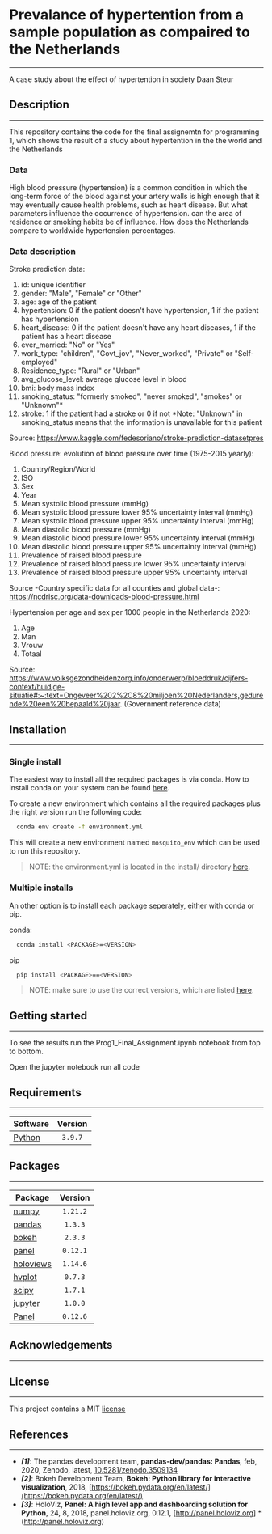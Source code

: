 # Prevalance of hypertention from a sample population as compaired to the Netherlands
* * *
A case study about the effect of hypertention in society Daan Steur

## Description
* * *
This repository contains the code for the final assignemtn for programming 1, which shows the result of a study about hypertention in the the world and the Netherlands

### Data
High blood pressure (hypertension) is a common condition in which the long-term force of the blood against your artery walls is high enough that it may eventually cause health problems, such as heart disease. But what parameters influence the occurrence of hypertension. can the area of residence or smoking habits be of influence. How does the Netherlands compare to worldwide hypertension percentages. 


### Data description


Stroke prediction data:
1) id: unique identifier
2) gender: "Male", "Female" or "Other"
3) age: age of the patient
4) hypertension: 0 if the patient doesn't have hypertension, 1 if the patient has hypertension
5) heart_disease: 0 if the patient doesn't have any heart diseases, 1 if the patient has a heart disease
6) ever_married: "No" or "Yes"
7) work_type: "children", "Govt_jov", "Never_worked", "Private" or "Self-employed"
8) Residence_type: "Rural" or "Urban"
9) avg_glucose_level: average glucose level in blood
10) bmi: body mass index
11) smoking_status: "formerly smoked", "never smoked", "smokes" or "Unknown"*
12) stroke: 1 if the patient had a stroke or 0 if not
*Note: "Unknown" in smoking_status means that the information is unavailable for this patient

Source: https://www.kaggle.com/fedesoriano/stroke-prediction-datasetpres

Blood pressure: evolution of blood pressure over time (1975-2015 yearly):
1) Country/Region/World
2) ISO
3) Sex
4) Year
5) Mean systolic blood pressure (mmHg)
6) Mean systolic blood pressure lower 95% uncertainty interval (mmHg)
7) Mean systolic blood pressure upper 95% uncertainty interval (mmHg)
8) Mean diastolic blood pressure (mmHg)
9) Mean diastolic blood pressure lower 95% uncertainty interval (mmHg)
10) Mean diastolic blood pressure upper 95% uncertainty interval (mmHg)
11) Prevalence of raised blood pressure
12) Prevalence of raised blood pressure lower 95% uncertainty interval
13) Prevalence of raised blood pressure upper 95% uncertainty interval

Source -Country specific data for all counties and global data-: https://ncdrisc.org/data-downloads-blood-pressure.html

Hypertension per age and sex per 1000 people in the Netherlands 2020:
1) Age
2) Man
3) Vrouw
4) Totaal

Source: https://www.volksgezondheidenzorg.info/onderwerp/bloeddruk/cijfers-context/huidige-situatie#:~:text=Ongeveer%202%2C8%20miljoen%20Nederlanders,gedurende%20een%20bepaald%20jaar. (Government reference data)


## Installation
* * *

### Single install
The easiest way to install all the required packages is via conda. How to install conda on your system can be found [here](https://docs.anaconda.com/anaconda/install/index.html).

To create a new environment which contains all the required packages plus the right version run the following code:

```bash
  conda env create -f environment.yml
```

This will create a new environment named `mosquito_env` which can be used to run this repository.

> NOTE: the environment.yml is located in the install/ directory [here](install/environment.yml).

### Multiple installs
An other option is to install each package seperately, either with conda or pip.

conda:
```bash
  conda install <PACKAGE>=<VERSION>
```

pip
```bash
  pip install <PACKAGE>==<VERSION>
```

> NOTE: make sure to use the correct versions, which are listed [here](#packages).

## Getting started
* * *
To see the results run the Prog1_Final_Assignment.ipynb notebook from top to bottom.

Open the jupyter notebook
run all code


## Requirements
* * *
| Software                          | Version  |
| --------------------------------- | :------: |
| [Python](https://www.python.org/) | `3.9.7`  |    


## Packages
* * *
| Package                                | Version  |
| ---------------------------------------| :------: |
| [numpy](https://numpy.org/)            | `1.21.2` |
| [pandas](https://pandas.pydata.org/)   | `1.3.3`  |
| [bokeh](https://bokeh.org/)            | `2.3.3`  |
| [panel](https://panel.holoviz.org/)    | `0.12.1` |
| [holoviews](https://holoviews.org/)    | `1.14.6` |
| [hvplot](https://hvplot.holoviz.org/)  | `0.7.3`  |
| [scipy](https://scipy.org/)            | `1.7.1`  |
| [jupyter](https://jupyter.org/)        | `1.0.0`  |
| [Panel](http://https://panel.org/)     |`0.12.6`  |


## Acknowledgements
* * *



## License
* * * 
This project contains a MIT [license](./LICENSE.md)


## References
* * *

* ***[1]***: The pandas development team, **pandas-dev/pandas: Pandas**, feb, 2020, Zenodo, latest, [10.5281/zenodo.3509134](https://doi.org/10.5281/zenodo.3509134)
* ***[2]***: Bokeh Development Team, **Bokeh: Python library for interactive visualization**, 2018, [https://bokeh.pydata.org/en/latest/](https://bokeh.pydata.org/en/latest/)
* ***[3]***: HoloViz, **Panel: A high level app and dashboarding solution for Python**, 24, 8, 2018, panel.holoviz.org, 0.12.1, [http://panel.holoviz.org]
*(http://panel.holoviz.org) 


